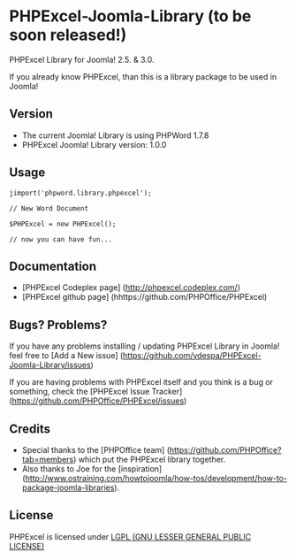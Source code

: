 PHPExcel-Joomla-Library (to be soon released!)
=======================

PHPExcel Library for Joomla! 2.5. &amp; 3.0. 

If you already know PHPExcel, than this is a library package to be used in Joomla!

Version
-------

* The current Joomla! Library is using PHPWord 1.7.8
* PHPExcel Joomla! Library version: 1.0.0

Usage
-----

`jimport('phpword.library.phpexcel');  `

`// New Word Document  `

`$PHPExcel = new PHPExcel();  `

`// now you can have fun...  `

Documentation
-------------

* [PHPExcel Codeplex page] (http://phpexcel.codeplex.com/)
* [PHPExcel github page] (hhttps://github.com/PHPOffice/PHPExcel)

Bugs? Problems?
---------------

If you have any problems installing / updating PHPExcel Library in Joomla! feel free to [Add a New issue] (https://github.com/vdespa/PHPExcel-Joomla-Library/issues)

If you are having problems with PHPExcel itself and you think is a bug or something, check the [PHPExcel Issue Tracker] (https://github.com/PHPOffice/PHPExcel/issues)

Credits
-------

* Special thanks to the [PHPOffice team] (https://github.com/PHPOffice?tab=members) which put the PHPExcel library together.
* Also thanks to Joe for the [inspiration] (http://www.ostraining.com/howtojoomla/how-tos/development/how-to-package-joomla-libraries).


License
-------
PHPExcel is licensed under [LGPL (GNU LESSER GENERAL PUBLIC LICENSE)](https://github.com/PHPOffice/PHPExcel/blob/master/license.md)

